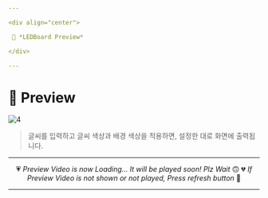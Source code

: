 ```yaml
---

<div align="center">

 💛 *LEDBoard Preview*

</div>

---
```


# 📱 Preview
![4](https://user-images.githubusercontent.com/68846212/186478383-62cfd73a-29f4-4adf-a799-fb398844951e.gif)
> 글씨를 입력하고 글씨 색상과 배경 색상을 적용하면, 설정한 대로 화면에 출력됩니다.  

---

<div align="center">

💗 *Preview Video is now Loading... It will be played soon! Plz Wait* 🙃
💔 *If Preview Video is not shown or not played, Press refresh button* 🫥

</div>

---